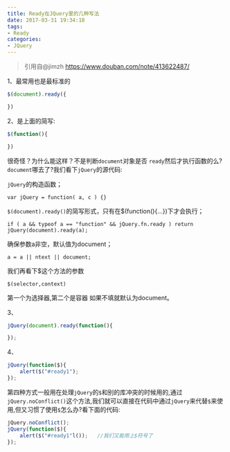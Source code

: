 ```yaml
---
title: Ready在JQuery里的几种写法
date: 2017-03-31 19:34:18
tags: 
- Ready
categories: 
- JQuery
---
```


>引用自@jimzh
>https://www.douban.com/note/413622487/

1、最常用也是最标准的

```javascript
$(document).ready({

})
```

2、是上面的简写:

```javascript
$(function(){

})
```

很奇怪？为什么能这样？不是判断`document`对象是否 `ready`然后才执行函数的么?`document`哪去了?我们看下`jQuery`的源代码:

 `jQuery`的构造函数；

    var jQuery = function( a, c ) {}

`$(document).ready()`的简写形式，只有在$(function(){...})下才会执行；

    if ( a && typeof a == "function" && jQuery.fn.ready ) return jQuery(document).ready(a);

确保参数a非空，默认值为document；

    a = a || ntext || document;

我们再看下$这个方法的参数

    $(selector,context)

第一个为选择器,第二个是容器
如果不填就默认为document。

3、

``` javascript
jQuery(document).ready(function(){

});
```

4、

``` javascript
jQuery(function($){
	alert($("#ready1");
});
```

第四种方式一般用在处理`jQuery`的`$`和别的库冲突的时候用的,通过`jQuery.noConflict()`这个方法,我们就可以直接在代码中通过`jQuery`来代替`$`来使用,但又习惯了使用`$`怎么办?看下面的代码:

``` javascript
jQuery.noConflict();
jQuery(function($){
	alert($("#ready1"l());   //我们又能用上$符号了
});
```